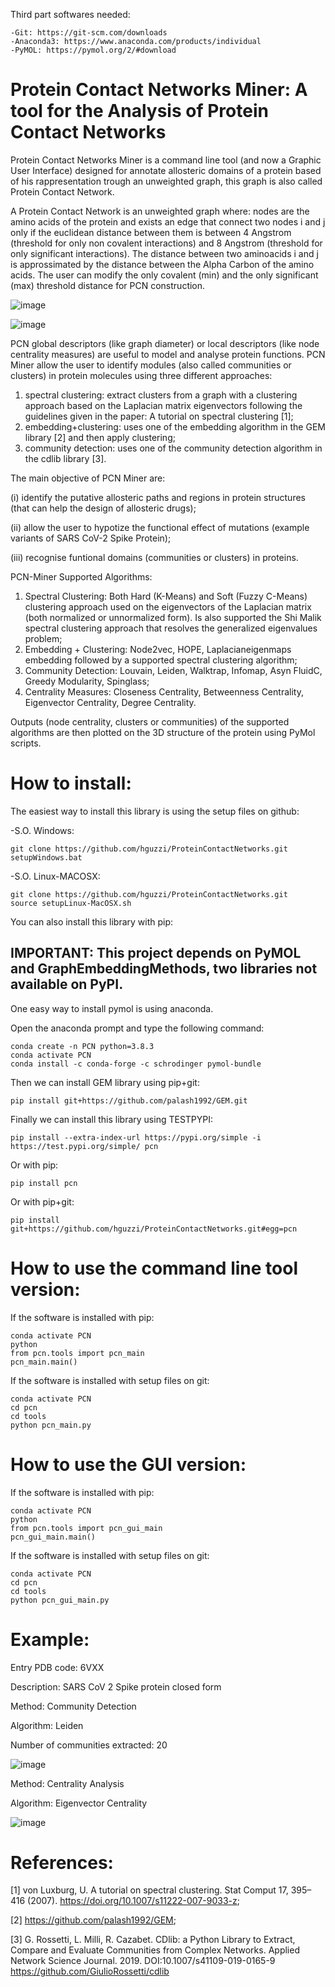 Third part softwares needed:
  
    -Git: https://git-scm.com/downloads
    -Anaconda3: https://www.anaconda.com/products/individual
    -PyMOL: https://pymol.org/2/#download

# Protein Contact Networks Miner: A tool for the Analysis of Protein Contact Networks

Protein Contact Networks Miner is a command line tool (and now a Graphic User Interface) designed for annotate allosteric domains of a protein based of his rappresentation trough an unweighted graph, this graph is also called Protein Contact Network.

A Protein Contact Network is an unweighted graph where: nodes are the amino acids of the protein and exists an edge that connect two nodes i and j only if the euclidean distance between them is between 4 Angstrom (threshold for only non covalent interactions) and 8 Angstrom (threshold for only significant interactions). The distance between two aminoacids i and j is approssimated by the distance between the Alpha Carbon of the amino acids. The user can modify the only covalent (min) and the only significant (max) threshold distance for PCN construction. 
	 				
![image](https://user-images.githubusercontent.com/87126937/165716233-50229af4-fae5-4833-8ff1-b6c2568408a6.png)

![image](https://user-images.githubusercontent.com/87126937/165716596-aea2d977-59b9-4ce8-99b1-d1259783f5cd.png)

PCN global descriptors (like graph diameter) or local descriptors (like node centrality measures) are useful to model and analyse protein functions. PCN Miner allow the user to identify modules (also called communities or clusters) in protein molecules using three different approaches: 
  1. spectral clustering: extract clusters from a graph with a clustering approach based on the Laplacian matrix eigenvectors following the guidelines given    in the paper: A tutorial on spectral clustering [1];
  2. embedding+clustering: uses one of the embedding algorithm in the GEM library [2] and then apply clustering;
  3. community detection: uses one of the community detection algorithm in the cdlib library [3].

The main objective of PCN Miner are:

(i) identify the putative allosteric paths and regions in protein structures (that can help the design of allosteric drugs); 

(ii) allow the user to hypotize the functional effect of mutations (example variants of SARS CoV-2 Spike Protein); 

(iii) recognise funtional domains (communities or clusters) in proteins.


PCN-Miner Supported Algorithms:
  
  1. Spectral Clustering: Both Hard (K-Means) and Soft (Fuzzy C-Means) clustering approach used on the eigenvectors of the Laplacian matrix (both normalized or unnormalized form). Is also supported the Shi Malik spectral clustering approach that resolves the generalized eigenvalues problem;
  2. Embedding + Clustering: Node2vec, HOPE, Laplacianeigenmaps embedding followed by a supported spectral clustering algorithm;
  3. Community Detection:  Louvain, Leiden, Walktrap, Infomap, Asyn FluidC, Greedy Modularity, Spinglass;
  4. Centrality Measures: Closeness Centrality, Betweenness Centrality, Eigenvector Centrality, Degree Centrality.

Outputs (node centrality, clusters or communities) of the supported algorithms are then plotted on the 3D structure of the protein using PyMol scripts.

# How to install:

The easiest way to install this library is using the setup files on github:

-S.O. Windows:

	git clone https://github.com/hguzzi/ProteinContactNetworks.git	
	setupWindows.bat
        
-S.O. Linux-MACOSX:

	git clone https://github.com/hguzzi/ProteinContactNetworks.git
	source setupLinux-MacOSX.sh  

You can also install this library with pip:

## IMPORTANT: This project depends on PyMOL and GraphEmbeddingMethods, two libraries not available on PyPI. 
One easy way to install pymol is using anaconda.

Open the anaconda prompt and type the following command:

	conda create -n PCN python=3.8.3
	conda activate PCN 
	conda install -c conda-forge -c schrodinger pymol-bundle
	
Then we can install GEM library using pip+git:
	
	pip install git+https://github.com/palash1992/GEM.git

Finally we can install this library using TESTPYPI:

	pip install --extra-index-url https://pypi.org/simple -i https://test.pypi.org/simple/ pcn
	
Or with pip:
	
	pip install pcn

Or with pip+git:
		
	pip install git+https://github.com/hguzzi/ProteinContactNetworks.git#egg=pcn

# How to use the command line tool version:
	
If the software is installed with pip:

	conda activate PCN
	python
	from pcn.tools import pcn_main
	pcn_main.main()

If the software is installed with setup files on git:

	conda activate PCN
	cd pcn
	cd tools
	python pcn_main.py

# How to use the GUI version:

If the software is installed with pip:

	conda activate PCN
	python
	from pcn.tools import pcn_gui_main
	pcn_gui_main.main()

If the software is installed with setup files on git:

	conda activate PCN
	cd pcn       
	cd tools
	python pcn_gui_main.py
	

# Example:
  
Entry PDB code: 6VXX

Description: SARS CoV 2 Spike protein closed form
                                    
Method: Community Detection

Algorithm: Leiden

Number of communities extracted: 20 

![image](https://user-images.githubusercontent.com/87126937/162151095-3ddc1177-3b32-4407-b6d7-06eb4dab9b3e.png)

Method: Centrality Analysis

Algorithm: Eigenvector Centrality

![image](https://user-images.githubusercontent.com/87126937/162151265-a64b2af6-bb15-41eb-883f-a4cc1779439d.png)


# References:
  
  [1] von Luxburg, U. A tutorial on spectral clustering. Stat Comput 17, 395–416 (2007). https://doi.org/10.1007/s11222-007-9033-z;
  
  [2] https://github.com/palash1992/GEM;
  
  [3] G. Rossetti, L. Milli, R. Cazabet. CDlib: a Python Library to Extract, Compare and Evaluate Communities from Complex Networks. Applied Network Science Journal. 2019. DOI:10.1007/s41109-019-0165-9 https://github.com/GiulioRossetti/cdlib
